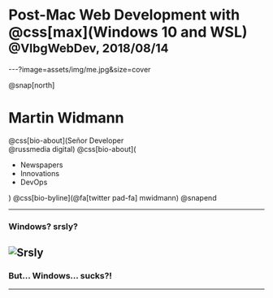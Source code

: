 # Post-Mac Web Development with @css[max](Windows 10 and WSL) <small>@VlbgWebDev, 2018/08/14</small>

---?image=assets/img/me.jpg&size=cover

@snap[north]
# Martin Widmann
@css[bio-about](Señor Developer<br>@russmedia digital)
@css[bio-about](<ul><li>Newspapers</li><li>Innovations</li><li>DevOps</li></ul>)
@css[bio-byline](@fa[twitter pad-fa] mwidmann)
@snapend

---

### Windows? srsly?
![Srsly](assets/img/srsly.gif)
---

### But... Windows... sucks?!

---
